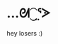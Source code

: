 <!DOCTYPE html>
<html>
    <body>
        <h1>…ᘛ⁐̤ᕐᐷ</h1>
        <p>hey losers :)</p>
    </body>
</html>